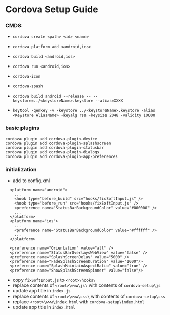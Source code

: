 # Cordova Setup Guide

### CMDS
+ `cordova create <path> <id> <name>`

+ `cordova platform add <android,ios>`

+ `cordova build <android,ios>`

+ `cordova run <android,ios>`

+ `cordova-icon`

+ `cordova-spash`

+ `cordova build android --release -- --keystore=../<keystoreName>.keystore --alias=XXXX`

+ `keytool -genkey -v -keystore ../<keystoreName>.keystore -alias <Keystore AliasName> -keyalg rsa -keysize 2048 -validity 10000`

### basic plugins
```
cordova plugin add cordova-plugin-device
cordova plugin add cordova-plugin-splashscreen
cordova plugin add cordova-plugin-statusbar
cordova plugin add cordova-plugin-dialogs
cordova plugin add cordova-plugin-app-preferences
```
### initialization

+ add to config.xml
```
  <platform name="android">
    ...
    <hook type="before_build" src="hooks/fixSoftInput.js" />
    <hook type="before_run" src="hooks/fixSoftInput.js" />
    <preference name="StatusBarBackgroundColor" value="#000000" />
    ...
  </platform>
  <platform name="ios">
    ...
    <preference name="StatusBarBackgroundColor" value="#ffffff" />
    ...
  </platform>

  <preference name="Orientation" value="all" />
  <preference name="StatusBarOverlaysWebView" value="false" />
  <preference name="SplashScreenDelay" value="5000" />
  <preference name="FadeSplashScreenDuration" value="1000"/>
  <preference name="SplashMaintainAspectRatio" value="true" />
  <preference name="ShowSplashScreenSpinner" value="false"/>
```
+ copy `fixSoftInput.js` to `<root>\hooks\`
+ replace contents of `<root>\www\js\` with contents of `cordova-setup\js`
+ update app title in `index.js`
+ replace contents of `<root>\www\css\` with contents of `cordova-setup\css`
+ replace `<root>\www\index.html` with `cordova-setup\index.html`
+ update app title in `index.html`
